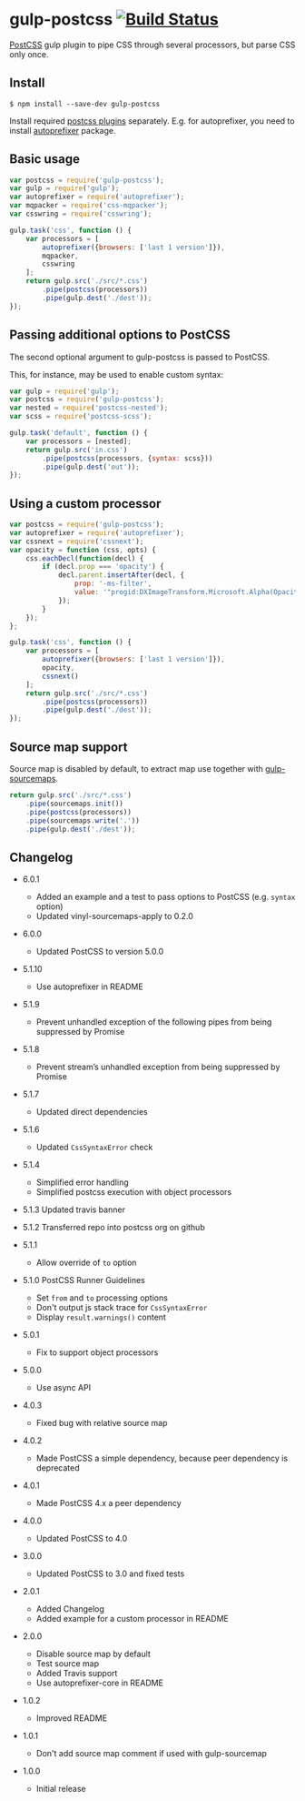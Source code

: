 # gulp-postcss [![Build Status](https://api.travis-ci.org/postcss/gulp-postcss.png)](https://travis-ci.org/postcss/gulp-postcss)

[PostCSS](https://github.com/postcss/postcss) gulp plugin to pipe CSS through
several processors, but parse CSS only once.

## Install

    $ npm install --save-dev gulp-postcss

Install required [postcss plugins](https://www.npmjs.com/browse/keyword/postcss-plugin) separately. E.g. for autoprefixer, you need to install [autoprefixer](https://github.com/postcss/autoprefixer) package.

## Basic usage

```js
var postcss = require('gulp-postcss');
var gulp = require('gulp');
var autoprefixer = require('autoprefixer');
var mqpacker = require('css-mqpacker');
var csswring = require('csswring');

gulp.task('css', function () {
    var processors = [
        autoprefixer({browsers: ['last 1 version']}),
        mqpacker,
        csswring
    ];
    return gulp.src('./src/*.css')
        .pipe(postcss(processors))
        .pipe(gulp.dest('./dest'));
});
```

## Passing additional options to PostCSS

The second optional argument to gulp-postcss is passed to PostCSS.

This, for instance, may be used to enable custom syntax:

```js
var gulp = require('gulp');
var postcss = require('gulp-postcss');
var nested = require('postcss-nested');
var scss = require('postcss-scss');

gulp.task('default', function () {
    var processors = [nested];
    return gulp.src('in.css')
        .pipe(postcss(processors, {syntax: scss}))
        .pipe(gulp.dest('out'));
});
```

## Using a custom processor

```js
var postcss = require('gulp-postcss');
var autoprefixer = require('autoprefixer');
var cssnext = require('cssnext');
var opacity = function (css, opts) {
    css.eachDecl(function(decl) {
        if (decl.prop === 'opacity') {
            decl.parent.insertAfter(decl, {
                prop: '-ms-filter',
                value: '"progid:DXImageTransform.Microsoft.Alpha(Opacity=' + (parseFloat(decl.value) * 100) + ')"'
            });
        }
    });
};

gulp.task('css', function () {
    var processors = [
        autoprefixer({browsers: ['last 1 version']}),
        opacity,
        cssnext()
    ];
    return gulp.src('./src/*.css')
        .pipe(postcss(processors))
        .pipe(gulp.dest('./dest'));
});
```

## Source map support

Source map is disabled by default, to extract map use together
with [gulp-sourcemaps](https://github.com/floridoo/gulp-sourcemaps).

```js
return gulp.src('./src/*.css')
    .pipe(sourcemaps.init())
    .pipe(postcss(processors))
    .pipe(sourcemaps.write('.'))
    .pipe(gulp.dest('./dest'));
```

## Changelog

* 6.0.1
  * Added an example and a test to pass options to PostCSS (e.g. `syntax` option)
  * Updated vinyl-sourcemaps-apply to 0.2.0

* 6.0.0
  * Updated PostCSS to version 5.0.0

* 5.1.10
  * Use autoprefixer in README

* 5.1.9
  * Prevent unhandled exception of the following pipes from being suppressed by Promise

* 5.1.8
  * Prevent stream’s unhandled exception from being suppressed by Promise

* 5.1.7
  * Updated direct dependencies

* 5.1.6
  * Updated `CssSyntaxError` check

* 5.1.4
  * Simplified error handling
  * Simplified postcss execution with object processors

* 5.1.3 Updated travis banner

* 5.1.2 Transferred repo into postcss org on github

* 5.1.1
  * Allow override of `to` option

* 5.1.0 PostCSS Runner Guidelines
  * Set `from` and `to` processing options
  * Don't output js stack trace for `CssSyntaxError`
  * Display `result.warnings()` content

* 5.0.1
  * Fix to support object processors

* 5.0.0
  * Use async API

* 4.0.3
  * Fixed bug with relative source map

* 4.0.2
  * Made PostCSS a simple dependency, because peer dependency is deprecated

* 4.0.1
  * Made PostCSS 4.x a peer dependency

* 4.0.0
  * Updated PostCSS to 4.0

* 3.0.0
  * Updated PostCSS to 3.0 and fixed tests

* 2.0.1
  * Added Changelog
  * Added example for a custom processor in README

* 2.0.0
  * Disable source map by default
  * Test source map
  * Added Travis support
  * Use autoprefixer-core in README

* 1.0.2
  * Improved README

* 1.0.1
  * Don't add source map comment if used with gulp-sourcemap

* 1.0.0
  * Initial release
